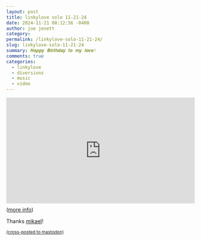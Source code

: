 ```yaml
---
layout: post
title: 𝚕𝚒𝚗𝚔𝚢𝚕𝚘𝚟𝚎 𝚜𝚘𝚕𝚘 𝟷𝟷-𝟸𝟷-𝟸𝟺
date: 2024-11-21 08:12:56 -0400
author: joe jenett
category: 
permalink: /linkylove-solo-11-21-24/
slug: linkylove-solo-11-21-24
summary: 𝑯𝒂𝒑𝒑𝒚 𝑩𝒊𝒓𝒕𝒉𝒅𝒂𝒚 𝒕𝒐 𝒎𝒚 𝒍𝒐𝒗𝒆!
comments: true
categories:
  - linkylove
  - diversions
  - music
  - video
---
```

<div style="position: relative; padding-top: 56.25%;"><iframe title="9 whoswhatsits" src="https://videos.scanlines.xyz/videos/embed/e65acdf3-f815-4b22-b907-4a9ccf8df2f6" allowfullscreen="" sandbox="allow-same-origin allow-scripts allow-popups" style="position: absolute; inset: 0px;" width="100%" height="100%" frameborder="0"></iframe></div>
<p style="margin-top:.5rem;">
(<a href="https://churchbasement.org/music/9-whoswhatsits/">more info</a>)
</p>
<p>
Thanks <a title="source" href="https://pinboard.in/u:mikael">mikael</a>!
</p>

<a href="https://brid.gy/publish/mastodon"><small>(cross-posted to mastodon)</small></a>